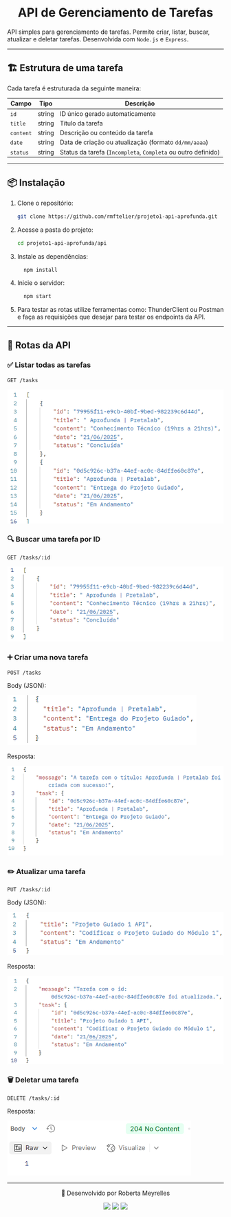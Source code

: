 <h1 align="center"> API de Gerenciamento de Tarefas </h1>

API simples para gerenciamento de tarefas. Permite criar, listar, buscar, atualizar e deletar tarefas. Desenvolvida com `Node.js` e `Express`.

---

## 🏗️ Estrutura de uma tarefa

Cada tarefa é estruturada da seguinte maneira:

| Campo   | Tipo   | Descrição                        |
|---------|--------|-----------------------------------|
| `id`    | string | ID único gerado automaticamente  |
| `title` | string | Título da tarefa                 |
| `content` | string | Descrição ou conteúdo da tarefa  |
| `date`  | string | Data de criação ou atualização (formato `dd/mm/aaaa`) |
| `status`| string | Status da tarefa (`Incompleta`, `Completa` ou outro definido) |

---

## 📦 Instalação

1. Clone o repositório:

    ```bash
    git clone https://github.com/rmftelier/projeto1-api-aprofunda.git
    ```

2. Acesse a pasta do projeto:

    ```bash
    cd projeto1-api-aprofunda/api
    ```

3. Instale as dependências:

    ```bash
      npm install
    ```

4. Inicie o servidor: 

    ```bash
      npm start
    ```
5. Para testar as rotas utilize ferramentas como: ThunderClient ou Postman e faça as requisições que desejar para testar os endpoints da API. 


---

## 🔗 Rotas da API

### ✅ Listar todas as tarefas
`GET /tasks`

![alt text](/assets/getTasks.png)

### 🔍 Buscar uma tarefa por ID
`GET /tasks/:id`

![alt text](/assets/getTasksId.png)

### ➕ Criar uma nova tarefa
`POST /tasks`

Body (JSON):

![alt text](/assets/bodyPostTasks.png)

Resposta:

![alt text](/assets/postTasks.png)

### ✏️ Atualizar uma tarefa
`PUT /tasks/:id`

Body (JSON):

![alt text](/assets/bodyPutTasks.png)

Resposta:

![alt text](/assets/putTasks.png)

### 🗑️ Deletar uma tarefa
`DELETE /tasks/:id`

Resposta:

![alt text](/assets/deleteTasks.png)

---

<div align="center"> 
  <p> 💌 Desenvolvido por Roberta Meyrelles</p>
  <a href = "mailto:bertameyrelles@gmail.com"><img src="https://img.shields.io/badge/-Gmail-%23333?style=for-the-badge&logo=gmail&logoColor=white" target="_blank"></a>
  <a href="https://www.linkedin.com/in/roberta-meyrelles" target="_blank"><img src="https://img.shields.io/badge/-LinkedIn-%230077B5?style=for-the-badge&logo=linkedin&logoColor=white" target="_blank"></a> 
  <a href="https://github.com/rmftelier" target="_blank"><img src="https://img.shields.io/badge/github-black?style=for-the-badge&logo=github"></a>
</div>